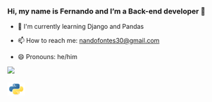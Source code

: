 ### Hi, my name is Fernando and I’m a Back-end developer 👋

- 🌱 I'm currently learning Django and Pandas

- 📫 How to reach me: nandofontes30@gmail.com
- 😄 Pronouns: he/him

<div>
  <a href-"https://github.com/Nando2003">
  <img height="180em" src="https://github-readme-stats.vercel.app/api/top-langs/?username=Nando2003&layout=compact&langs_count=16&theme=PowerShell"/>
</div>
    
<div style="display: inline_block"><br>
  <link rel="stylesheet" href="https://cdn.jsdelivr.net/gh/devicons/devicon@v2.15.1/devicon.min.css">
  <img align ="center" alt="Rafa-Python" height="30" width="40" src="https://raw.githubusercontent.com/devicons/devicon/master/icons/python/python-original.svg">
  <i class="devicon-django-plain"></i>
          
          
</div>
